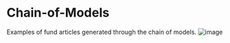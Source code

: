 # Chain-of-Models
Examples of fund articles generated through the chain of models.
![image](https://github.com/zhihui-shao/Chain-of-Models/assets/121287193/778ae5f5-1029-4d29-a0ab-e94d8d5de5cc)
